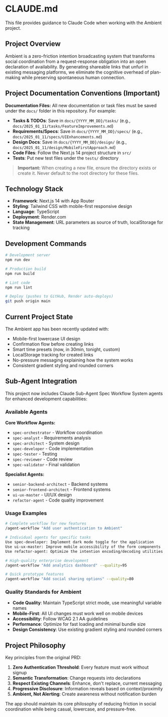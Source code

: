 # CLAUDE.md

This file provides guidance to Claude Code when working with the Ambient project.

## Project Overview

Ambient is a zero-friction intention broadcasting system that transforms social coordination from a request-response obligation into an open declaration of availability. By generating shareable links that unfurl in existing messaging platforms, we eliminate the cognitive overhead of plan-making while preserving spontaneous human connection.

## Project Documentation Conventions (Important)

**Documentation Files:** All new documentation or task files must be saved under the `docs/` folder in this repository. For example:

- **Tasks & TODOs**: Save in `docs/{YYYY_MM_DD}/tasks/` (e.g., `docs/2025_01_11/tasks/FeatureImprovements.md`)
- **Requirements/Specs**: Save in `docs/{YYYY_MM_DD}/specs/` (e.g., `docs/2025_01_11/specs/UIEnhancements.md`)
- **Design Docs**: Save in `docs/{YYYY_MM_DD}/design/` (e.g., `docs/2025_01_11/design/MobileFirstApproach.md`)
- **Code Files**: Follow the Next.js 14 project structure in `src/`
- **Tests**: Put new test files under the `tests/` directory

> **Important:** When creating a new file, ensure the directory exists or create it. Never default to the root directory for these files.

## Technology Stack

- **Framework**: Next.js 14 with App Router
- **Styling**: Tailwind CSS with mobile-first responsive design
- **Language**: TypeScript
- **Deployment**: Render.com
- **State Management**: URL parameters as source of truth, localStorage for tracking

## Development Commands

```bash
# Development server
npm run dev

# Production build
npm run build

# Lint code
npm run lint

# Deploy (pushes to GitHub, Render auto-deploys)
git push origin main
```

## Current Project State

The Ambient app has been recently updated with:
- Mobile-first lowercase UI design
- Confirmation flow before creating links
- Smart time presets (now, in 30min, tonight, custom)
- LocalStorage tracking for created links
- No-pressure messaging explaining how the system works
- Consistent gradient styling and rounded corners

## Sub-Agent Integration

This project now includes Claude Sub-Agent Spec Workflow System agents for enhanced development capabilities:

### Available Agents

**Core Workflow Agents:**
- `spec-orchestrator` - Workflow coordination
- `spec-analyst` - Requirements analysis
- `spec-architect` - System design
- `spec-developer` - Code implementation
- `spec-tester` - Testing
- `spec-reviewer` - Code review
- `spec-validator` - Final validation

**Specialist Agents:**
- `senior-backend-architect` - Backend systems
- `senior-frontend-architect` - Frontend systems
- `ui-ux-master` - UI/UX design
- `refactor-agent` - Code quality improvement

### Usage Examples

```bash
# Complete workflow for new features
/agent-workflow "Add user authentication to Ambient"

# Individual agents for specific tasks
Use spec-developer: Implement dark mode toggle for the application
Use ui-ux-master: Improve mobile accessibility of the form components
Use refactor-agent: Optimize the intention encoding/decoding utilities

# High-quality enterprise development
/agent-workflow "Add analytics dashboard" --quality=95

# Quick prototype features
/agent-workflow "Add social sharing options" --quality=80
```

### Quality Standards for Ambient

- **Code Quality**: Maintain TypeScript strict mode, use meaningful variable names
- **Mobile-First**: All UI changes must work well on mobile devices
- **Accessibility**: Follow WCAG 2.1 AA guidelines
- **Performance**: Optimize for fast loading and minimal bundle size
- **Design Consistency**: Use existing gradient styling and rounded corners

## Project Philosophy

Key principles from the original PRD:
1. **Zero Authentication Threshold**: Every feature must work without signup
2. **Semantic Transformation**: Change requests into declarations
3. **Respect Existing Channels**: Enhance, don't replace, current messaging
4. **Progressive Disclosure**: Information reveals based on context/proximity
5. **Ambient, Not Alerting**: Create awareness without notification burden

The app should maintain its core philosophy of reducing friction in social coordination while being casual, lowercase, and pressure-free.